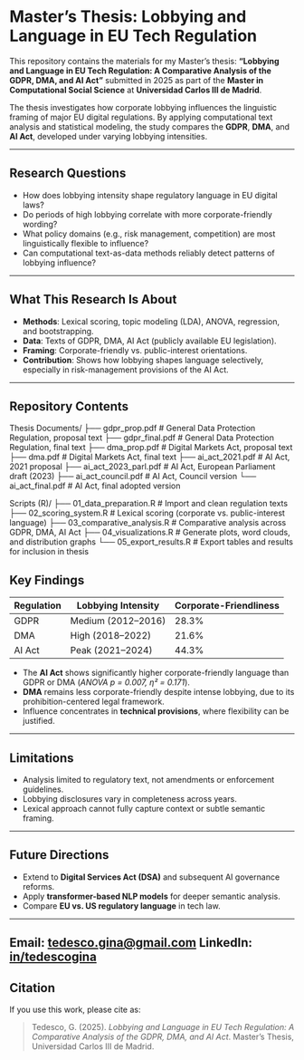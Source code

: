 # Master’s Thesis: Lobbying and Language in EU Tech Regulation

This repository contains the materials for my Master’s thesis:
**“Lobbying and Language in EU Tech Regulation: A Comparative Analysis of the GDPR, DMA, and AI Act”**
submitted in 2025 as part of the **Master in Computational Social Science** at **Universidad Carlos III de Madrid**.

The thesis investigates how corporate lobbying influences the linguistic framing of major EU digital regulations. By applying computational text analysis and statistical modeling, the study compares the **GDPR**, **DMA**, and **AI Act**, developed under varying lobbying intensities.

---

## Research Questions

* How does lobbying intensity shape regulatory language in EU digital laws?
* Do periods of high lobbying correlate with more corporate-friendly wording?
* What policy domains (e.g., risk management, competition) are most linguistically flexible to influence?
* Can computational text-as-data methods reliably detect patterns of lobbying influence?

---

## What This Research Is About

* **Methods**: Lexical scoring, topic modeling (LDA), ANOVA, regression, and bootstrapping.
* **Data**: Texts of GDPR, DMA, AI Act (publicly available EU legislation).
* **Framing**: Corporate-friendly vs. public-interest orientations.
* **Contribution**: Shows how lobbying shapes language selectively, especially in risk-management provisions of the AI Act.

---

## Repository Contents
Thesis Documents/
├── gdpr_prop.pdf # General Data Protection Regulation, proposal text
├── gdpr_final.pdf # General Data Protection Regulation, final text
├── dma_prop.pdf # Digital Markets Act, proposal text
├── dma.pdf # Digital Markets Act, final text
├── ai_act_2021.pdf # AI Act, 2021 proposal
├── ai_act_2023_parl.pdf # AI Act, European Parliament draft (2023)
├── ai_act_council.pdf # AI Act, Council version
└── ai_act_final.pdf # AI Act, final adopted version

Scripts (R)/
├── 01_data_preparation.R # Import and clean regulation texts
├── 02_scoring_system.R # Lexical scoring (corporate vs. public-interest language)
├── 03_comparative_analysis.R # Comparative analysis across GDPR, DMA, AI Act
├── 04_visualizations.R # Generate plots, word clouds, and distribution graphs
└── 05_export_results.R # Export tables and results for inclusion in thesis

## Key Findings

| Regulation | Lobbying Intensity | Corporate-Friendliness |
| ---------- | ------------------ | ---------------------- |
| GDPR       | Medium (2012–2016) | 28.3%                  |
| DMA        | High (2018–2022)   | 21.6%                  |
| AI Act     | Peak (2021–2024)   | 44.3%                  |

* The **AI Act** shows significantly higher corporate-friendly language than GDPR or DMA (*ANOVA p = 0.007, η² = 0.171*).
* **DMA** remains less corporate-friendly despite intense lobbying, due to its prohibition-centered legal framework.
* Influence concentrates in **technical provisions**, where flexibility can be justified.

---

## Limitations

* Analysis limited to regulatory text, not amendments or enforcement guidelines.
* Lobbying disclosures vary in completeness across years.
* Lexical approach cannot fully capture context or subtle semantic framing.

---

## Future Directions

* Extend to **Digital Services Act (DSA)** and subsequent AI governance reforms.
* Apply **transformer-based NLP models** for deeper semantic analysis.
* Compare **EU vs. US regulatory language** in tech law.

---
Email: tedesco.gina@gmail.com
LinkedIn: [in/tedescogina]([url](https://www.linkedin.com/in/tedescogina/))
---

## Citation

If you use this work, please cite as:

> Tedesco, G. (2025). *Lobbying and Language in EU Tech Regulation: A Comparative Analysis of the GDPR, DMA, and AI Act*. Master’s Thesis, Universidad Carlos III de Madrid.
